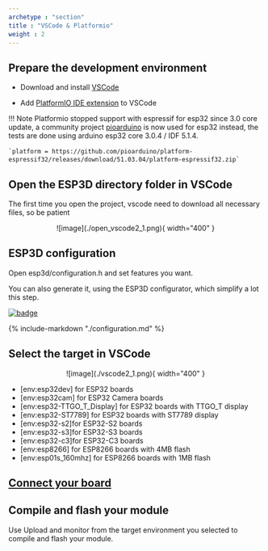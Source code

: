 ```yaml
---
archetype : "section"
title : "VSCode & Platformio"
weight : 2
---
```


## Prepare the development environment

* Download and install [VSCode](https://code.visualstudio.com/download)

* Add [PlatformIO IDE extension](https://platformio.org/install/ide?install=vscode) to VSCode

!!! Note
    Platformio stopped support with espressif for esp32 since 3.0 core update, a community project [pioarduino](https://github.com/pioarduino/platform-espressif32) is now used for esp32 instead, the tests are done using arduino esp32 core 3.0.4 / IDF 5.1.4.

    `platform = https://github.com/pioarduino/platform-espressif32/releases/download/51.03.04/platform-espressif32.zip`

## Open the ESP3D directory folder in VSCode
The first time you open the project, vscode need to download all necessary files, so be patient

<center>
![image](./open_vscode2_1.png){ width="400" }
</center>

## ESP3D configuration   

Open esp3d/configuration.h and set features you want.

You can also generate it, using the ESP3D configurator, which simplify a lot this step.  

[![badge](https://img.shields.io/badge/ESP3D-Configurator-red?plastic&logo=preact)](https://luc-github.github.io/)

{% include-markdown "./configuration.md" %}

## Select the target in VSCode

<center>
![image](./vscode2_1.png){ width="400" }
</center>


* [env:esp32dev] for ESP32 boards   
* [env:esp32cam] for ESP32 Camera boards   
* [env:esp32-TTGO_T_Display] for ESP32 boards with TTGO_T display   
* [env:esp32-ST7789] for ESP32 boards with ST7789 display   
* [env:esp32-s2]for ESP32-S2 boards   
* [env:esp32-s3]for ESP32-S3 boards  
* [env:esp32-c3]for ESP32-C3 boards  
* [env:esp8266] for ESP8266 boards with 4MB flash    
* [env:esp01s_160mhz] for ESP8266 boards with 1MB flash   

## [Connect your board](/esp3d/v3.x/installation/#connect-your-board)

## Compile and flash your module

Use Upload and monitor from the target environment you selected to compile and flash your module.
